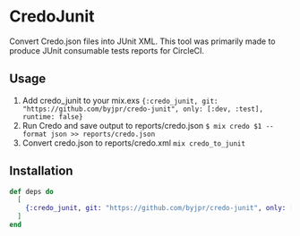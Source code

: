 # CredoJunit

Convert Credo.json files into JUnit XML. This tool was primarily made to produce JUnit consumable tests reports for CircleCI.

## Usage

1. Add credo_junit to your mix.exs `{:credo_junit, git: "https://github.com/byjpr/credo-junit", only: [:dev, :test], runtime: false}`
2. Run Credo and save output to reports/credo.json `$ mix credo $1 --format json >> reports/credo.json`
3. Convert credo.json to reports/credo.xml `mix credo_to_junit`

## Installation

```elixir
def deps do
  [
    {:credo_junit, git: "https://github.com/byjpr/credo-junit", only: [:dev, :test], runtime: false}
  ]
end
```
